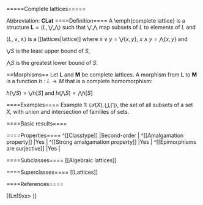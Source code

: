 =====Complete lattices=====

Abbreviation: **CLat**
====Definition====
A \emph{complete lattice} is a structure $\mathbf{L}=\langle L,\bigvee,\bigwedge\rangle$ such that $\bigvee,\bigwedge$ map
subsets of $L$ to elements of $L$ and

$\langle L,\vee,\wedge\rangle$ is a [[lattices|lattice]] where $x\vee y=\bigvee\{x,y\}$, $x\wedge y=\bigwedge\{x,y\}$ and

$\bigvee S$ is the least upper bound of $S$,

$\bigwedge S$ is the greatest lower bound of $S$.

==Morphisms==
Let $\mathbf{L}$ and $\mathbf{M}$ be complete lattices. 
A morphism from $\mathbf{L}$ to $\mathbf{M}$ is a function $h:L\rightarrow M$ that is a complete homomorphism: 

$h(\bigvee S)=\bigvee h[S] \mbox{ and } h(\bigwedge S)=\bigwedge h[S]$

====Examples====
Example 1: $\langle \mathcal{P}(X),\bigcup,\bigcap\rangle$, the set of all subsets of a set $X$, with union and intersection of families of sets.

====Basic results====


====Properties====
^[[Classtype]]  |Second-order |
^[[Amalgamation property]]  |Yes |
^[[Strong amalgamation property]]  |Yes |
^[[Epimorphisms are surjective]]  |Yes |

====Subclasses====
[[Algebraic lattices]] 

====Superclasses====
[[Lattices]] 


====References====

[(Ln19xx>
)]



